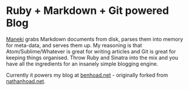 # Ruby + Markdown + Git powered Blog

[Maneki](http://github.com/nathanhoad/maneki/) grabs Markdown documents from disk, parses them into memory for meta-data, and serves them up. My reasoning is that Atom/Sublime/Whatever is great for writing articles and Git is great for keeping things organised. Throw Ruby and Sinatra into the mix and you have all the ingredients for an insanely simple blogging engine.

Currently it powers my blog at [benhoad.net](http://benhoad.net) - originally forked from [nathanhoad.net](http://nathanhoad.net).
